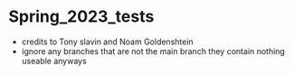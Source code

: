 # Spring_2023_tests
- credits to Tony slavin and Noam Goldenshtein
- ignore any branches that are not the main branch they contain nothing useable anyways
